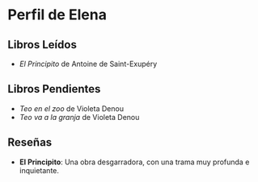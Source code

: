 # Perfil de Elena
## Libros Leídos
- _El Principito_ de Antoine de Saint-Exupéry

## Libros Pendientes
- _Teo en el zoo_ de Violeta Denou
- _Teo va a la granja_ de Violeta Denou

## Reseñas
- **El Principito**: Una obra desgarradora, con una trama muy profunda e inquietante.
